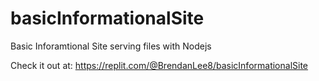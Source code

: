 # basicInformationalSite

Basic Inforamtional Site serving files with Nodejs

Check it out at: https://replit.com/@BrendanLee8/basicInformationalSite
